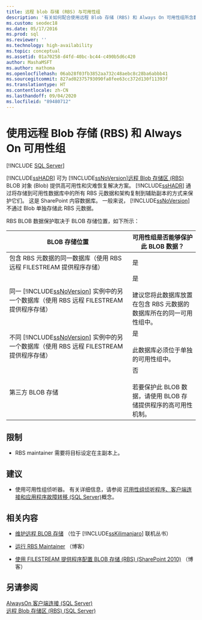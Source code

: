 ```yaml
---
title: 远程 blob 存储 (RBS) 与可用性组
description: '有关如何配合使用远程 Blob 存储 (RBS) 和 Always On 可用性组所含数据库的说明。 '
ms.custom: seodec18
ms.date: 05/17/2016
ms.prod: sql
ms.reviewer: ''
ms.technology: high-availability
ms.topic: conceptual
ms.assetid: 01a70258-d4fd-40bc-bc44-c490b5d6c420
author: MashaMSFT
ms.author: mathoma
ms.openlocfilehash: 06ab28f03fb3852aa732c48aebc8c28ba6abbb41
ms.sourcegitcommit: 827ad02375793090fa8fee63cc372d130f11393f
ms.translationtype: HT
ms.contentlocale: zh-CN
ms.lasthandoff: 09/04/2020
ms.locfileid: "89480712"
---
```

# <a name="use-remote-blob-store-rbs-with-always-on-availability-groups"></a>使用远程 Blob 存储 (RBS) 和 Always On 可用性组
[!INCLUDE [SQL Server](../../../includes/applies-to-version/sqlserver.md)]

  [!INCLUDE[ssHADR](../../../includes/sshadr-md.md)] 可为 [!INCLUDE[ssNoVersion](../../../includes/ssnoversion-md.md)][远程 Blob 存储区 (RBS)](../../../relational-databases/blob/remote-blob-store-rbs-sql-server.md) BLOB 对象 (Blob) 提供高可用性和灾难恢复解决方案。 [!INCLUDE[ssHADR](../../../includes/sshadr-md.md)] 通过将存储到可用性数据库中的所有 RBS 元数据和架构复制到辅助副本的方式来保护它们。 这是 SharePoint 内容数据库。 一般来说， [!INCLUDE[ssNoVersion](../../../includes/ssnoversion-md.md)] 不通过 Blob 单独存储此 RBS 元数据。  
  
 RBS BLOB 数据保护取决于 BLOB 存储位置，如下所示：  
  
|BLOB 存储位置|可用性组是否能够保护此 BLOB 数据？|  
|-------------------------|-----------------------------------------------------|  
|包含 RBS 元数据的同一数据库（使用 RBS 远程 FILESTREAM 提供程序存储）|是|  
|同一 [!INCLUDE[ssNoVersion](../../../includes/ssnoversion-md.md)] 实例中的另一个数据库（使用 RBS 远程 FILESTREAM 提供程序存储）|是<br /><br /> 建议您将此数据库放置在包含 RBS 元数据的数据库所在的同一可用性组中。|  
|不同 [!INCLUDE[ssNoVersion](../../../includes/ssnoversion-md.md)] 实例中的另一个数据库（使用 RBS 远程 FILESTREAM 提供程序存储）|是<br /><br /> 此数据库必须位于单独的可用性组中。|  
|第三方 BLOB 存储|否<br /><br /> 若要保护此 BLOB 数据，请使用 BLOB 存储提供程序的高可用性机制。|  
  
##  <a name="limitations"></a><a name="Limitations"></a> 限制  
  
-   RBS maintainer 需要将目标设定在主副本上。  
  
##  <a name="recommendations"></a><a name="Recommendations"></a> 建议  
  
-   使用可用性组侦听器。 有关详细信息，请参阅 [可用性组侦听程序、客户端连接和应用程序故障转移 (SQL Server)](../../../database-engine/availability-groups/windows/listeners-client-connectivity-application-failover.md)概念。  
  
##  <a name="related-content"></a><a name="RelatedContent"></a> 相关内容  
  
-   [维护远程 BLOB 存储](https://msdn.microsoft.com/library/gg316773\(SQL.105\).aspx) （位于 [!INCLUDE[ssKilimanjaro](../../../includes/sskilimanjaro-md.md)] 联机丛书）  
  
-   [运行 RBS Maintainer](https://docs.microsoft.com/archive/blogs/sqlrbs/running-rbs-maintainer) （博客）  
  
-   [使用 FILESTREAM 提供程序配置 BLOB 存储 (RBS) (SharePoint 2010)](https://docs.microsoft.com/archive/blogs/mvpawardprogram/configure-remote-blob-storage-rbs-with-the-filestream-provider-sharepoint-2010) （博客）  
  
## <a name="see-also"></a>另请参阅  
 [AlwaysOn 客户端连接 (SQL Server)](../../../database-engine/availability-groups/windows/always-on-client-connectivity-sql-server.md)   
 [远程 Blob 存储区 (RBS) (SQL Server)](../../../relational-databases/blob/remote-blob-store-rbs-sql-server.md)  
  
  
